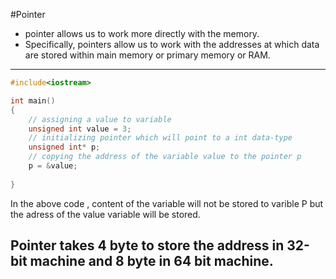 #Pointer

- pointer allows us to work more directly with the memory.
- Specifically, pointers allow us to work with the addresses at which data are stored within main memory or primary memory or RAM.
------------------
```cpp
#include<iostream>

int main()
{
    // assigning a value to variable
    unsigned int value = 3;
    // initializing pointer which will point to a int data-type
    unsigned int* p;
    // copying the address of the variable value to the pointer p 
    p = &value;
    
}
```
In the above code , content of the variable will not be stored to varible P but the adress of the value variable will be stored. 

Pointer takes 4 byte to store the address in 32-bit machine and 8 byte in 64 bit machine.
------------------


